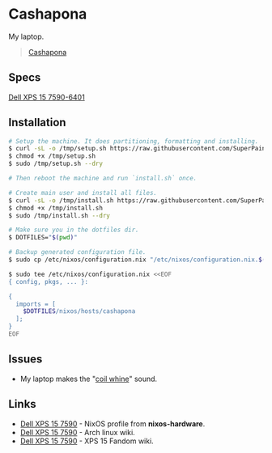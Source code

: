 # Cashapona

My laptop.

> [Cashapona](https://en.wikipedia.org/wiki/Socratea_exorrhiza)

## Specs

[Dell XPS 15 7590-6401](https://github.com/NixOS/nixos-hardware/tree/master/dell/xps/15-7590)

## Installation

```bash
# Setup the machine. It does partitioning, formatting and installing.
$ curl -sL -o /tmp/setup.sh https://raw.githubusercontent.com/SuperPaintman/dotfiles/master/nixos/hosts/cashapona/setup.sh
$ chmod +x /tmp/setup.sh
$ sudo /tmp/setup.sh --dry

# Then reboot the machine and run `install.sh` once.

# Create main user and install all files.
$ curl -sL -o /tmp/install.sh https://raw.githubusercontent.com/SuperPaintman/dotfiles/master/nixos/hosts/cashapona/install.sh
$ chmod +x /tmp/install.sh
$ sudo /tmp/install.sh --dry
```

```bash
# Make sure you in the dotfiles dir.
$ DOTFILES="$(pwd)"

# Backup generated configuration file.
$ sudo cp /etc/nixos/configuration.nix "/etc/nixos/configuration.nix.$(date +'%s').bu"

$ sudo tee /etc/nixos/configuration.nix <<EOF
{ config, pkgs, ... }:

{
  imports = [
    $DOTFILES/nixos/hosts/cashapona
  ];
}
EOF
```

## Issues

- My laptop makes the "[coil whine](https://xps-15.fandom.com/wiki/High_Pitched_Chattering/Squeal)" sound.

## Links

- [Dell XPS 15 7590](https://github.com/NixOS/nixos-hardware/tree/master/dell/xps/15-7590) - NixOS profile from **nixos-hardware**.
- [Dell XPS 15 7590](https://wiki.archlinux.org/index.php/Dell_XPS_15_7590) - Arch linux wiki.
- [Dell XPS 15 7590](https://xps-15.fandom.com/wiki/XPS_15_Wiki) - XPS 15 Fandom wiki.
